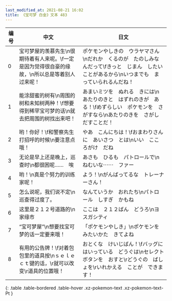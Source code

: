 ```yaml
---
last_modified_at: 2021-08-21 16:02
title: 《宝可梦 白金》文本 483
---
```

| 编号 | 中文 | 日文 |
| ---- | ---- | ---- |
| 0 | 宝可梦屋的羡慕先生\n很期待着有人来呢。\f一定是因为觉得很自豪的缘故，\n所以总是等着别人过来呢！ | ポケモンやしきの　ウラヤマさん\nだれか　くるのが　たのしみなんだって\fきっと　じまん　したいことがあるから\nいつまでも　まっていられるんだね！ |
| 1 | 能涂甜蜜的树有\n周围的树和未知树两种！\f想要得到稀罕宝可梦的话\n就去把周围的树找出来吧！ | あまいミツを　ぬれる　きには\nあたりのきと　はずれのきが　ある！\fめずらしい　ポケモンを　さがすなら\nあたりのきを　さがしだすことだ！ |
| 2 | 哟！你好！\f和警察先生打招呼的时候\n要注意点哦！ | やあ　こんにちは！\fおまわりさんに　あいさつ　とは\nいい　こころがけ　だね |
| 3 | 无论是早上还是晚上，巡查时\n都很困呢……　唉 | あさも　ひるも　パトロールで\nねむいな⋯⋯　ファー |
| 4 | 哟！\n真是个努力的训练家呢！ | よう！\nがんばってるな　トレーナーさん！ |
| 5 | 怎么说呢，我们说不定\n巡查得过度了。 | なんていうか　おれたち\nパトロール　しすぎ　かもね |
| 6 | 这里是２１２号道路的\n家缘市 | ここは　２１２ばん　どうろ\nヨスガシティ |
| 7 | “宝可梦屋”\n想要找宝可梦的话一定要来哦！ | 「ポケモンやしき」\nポケモンを　みたいかた　きてよね |
| 8 | 有用的公告牌！\f对着包包里的道具按\nｓｅｌｅｃｔ键的话，\r就可以改变\r道具的位置哦！ | おとくな　けいじばん！\fバッグに　はいっている　どうぐは\nセレクト　ボタンを　おすと\rどうぐの　ばしょを\rいれかえる　ことが　できます！ |
{: .table .table-bordered .table-hover .xz-pokemon-text .xz-pokemon-text-Pt }